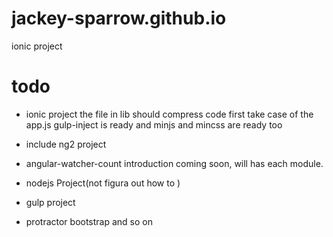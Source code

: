 # jackey-sparrow.github.io

ionic project 

# todo
 - ionic project 
 the file in lib should compress code first
 take case of the app.js
 gulp-inject is ready and minjs and mincss are ready too
 
 - include ng2 project
 - angular-watcher-count introduction
   coming soon, will has each module.

 - nodejs Project(not figura out how to )

 - gulp project

 - protractor bootstrap and so on


　
